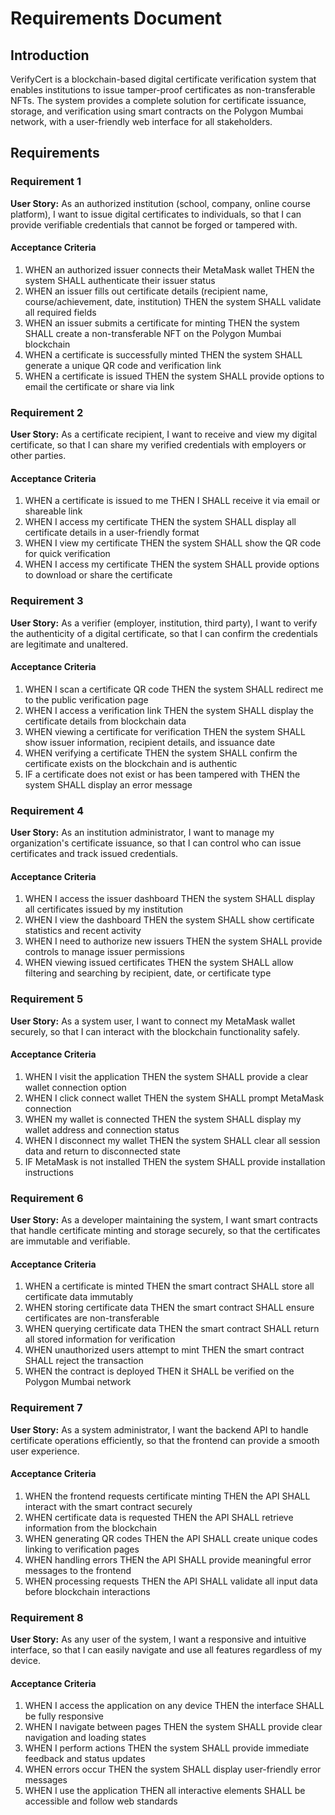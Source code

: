 # Requirements Document

## Introduction

VerifyCert is a blockchain-based digital certificate verification system that enables institutions to issue tamper-proof certificates as non-transferable NFTs. The system provides a complete solution for certificate issuance, storage, and verification using smart contracts on the Polygon Mumbai network, with a user-friendly web interface for all stakeholders.

## Requirements

### Requirement 1

**User Story:** As an authorized institution (school, company, online course platform), I want to issue digital certificates to individuals, so that I can provide verifiable credentials that cannot be forged or tampered with.

#### Acceptance Criteria

1. WHEN an authorized issuer connects their MetaMask wallet THEN the system SHALL authenticate their issuer status
2. WHEN an issuer fills out certificate details (recipient name, course/achievement, date, institution) THEN the system SHALL validate all required fields
3. WHEN an issuer submits a certificate for minting THEN the system SHALL create a non-transferable NFT on the Polygon Mumbai blockchain
4. WHEN a certificate is successfully minted THEN the system SHALL generate a unique QR code and verification link
5. WHEN a certificate is issued THEN the system SHALL provide options to email the certificate or share via link

### Requirement 2

**User Story:** As a certificate recipient, I want to receive and view my digital certificate, so that I can share my verified credentials with employers or other parties.

#### Acceptance Criteria

1. WHEN a certificate is issued to me THEN I SHALL receive it via email or shareable link
2. WHEN I access my certificate THEN the system SHALL display all certificate details in a user-friendly format
3. WHEN I view my certificate THEN the system SHALL show the QR code for quick verification
4. WHEN I access my certificate THEN the system SHALL provide options to download or share the certificate

### Requirement 3

**User Story:** As a verifier (employer, institution, third party), I want to verify the authenticity of a digital certificate, so that I can confirm the credentials are legitimate and unaltered.

#### Acceptance Criteria

1. WHEN I scan a certificate QR code THEN the system SHALL redirect me to the public verification page
2. WHEN I access a verification link THEN the system SHALL display the certificate details from blockchain data
3. WHEN viewing a certificate for verification THEN the system SHALL show issuer information, recipient details, and issuance date
4. WHEN verifying a certificate THEN the system SHALL confirm the certificate exists on the blockchain and is authentic
5. IF a certificate does not exist or has been tampered with THEN the system SHALL display an error message

### Requirement 4

**User Story:** As an institution administrator, I want to manage my organization's certificate issuance, so that I can control who can issue certificates and track issued credentials.

#### Acceptance Criteria

1. WHEN I access the issuer dashboard THEN the system SHALL display all certificates issued by my institution
2. WHEN I view the dashboard THEN the system SHALL show certificate statistics and recent activity
3. WHEN I need to authorize new issuers THEN the system SHALL provide controls to manage issuer permissions
4. WHEN viewing issued certificates THEN the system SHALL allow filtering and searching by recipient, date, or certificate type

### Requirement 5

**User Story:** As a system user, I want to connect my MetaMask wallet securely, so that I can interact with the blockchain functionality safely.

#### Acceptance Criteria

1. WHEN I visit the application THEN the system SHALL provide a clear wallet connection option
2. WHEN I click connect wallet THEN the system SHALL prompt MetaMask connection
3. WHEN my wallet is connected THEN the system SHALL display my wallet address and connection status
4. WHEN I disconnect my wallet THEN the system SHALL clear all session data and return to disconnected state
5. IF MetaMask is not installed THEN the system SHALL provide installation instructions

### Requirement 6

**User Story:** As a developer maintaining the system, I want smart contracts that handle certificate minting and storage securely, so that the certificates are immutable and verifiable.

#### Acceptance Criteria

1. WHEN a certificate is minted THEN the smart contract SHALL store all certificate data immutably
2. WHEN storing certificate data THEN the smart contract SHALL ensure certificates are non-transferable
3. WHEN querying certificate data THEN the smart contract SHALL return all stored information for verification
4. WHEN unauthorized users attempt to mint THEN the smart contract SHALL reject the transaction
5. WHEN the contract is deployed THEN it SHALL be verified on the Polygon Mumbai network

### Requirement 7

**User Story:** As a system administrator, I want the backend API to handle certificate operations efficiently, so that the frontend can provide a smooth user experience.

#### Acceptance Criteria

1. WHEN the frontend requests certificate minting THEN the API SHALL interact with the smart contract securely
2. WHEN certificate data is requested THEN the API SHALL retrieve information from the blockchain
3. WHEN generating QR codes THEN the API SHALL create unique codes linking to verification pages
4. WHEN handling errors THEN the API SHALL provide meaningful error messages to the frontend
5. WHEN processing requests THEN the API SHALL validate all input data before blockchain interactions

### Requirement 8

**User Story:** As any user of the system, I want a responsive and intuitive interface, so that I can easily navigate and use all features regardless of my device.

#### Acceptance Criteria

1. WHEN I access the application on any device THEN the interface SHALL be fully responsive
2. WHEN I navigate between pages THEN the system SHALL provide clear navigation and loading states
3. WHEN I perform actions THEN the system SHALL provide immediate feedback and status updates
4. WHEN errors occur THEN the system SHALL display user-friendly error messages
5. WHEN I use the application THEN all interactive elements SHALL be accessible and follow web standards